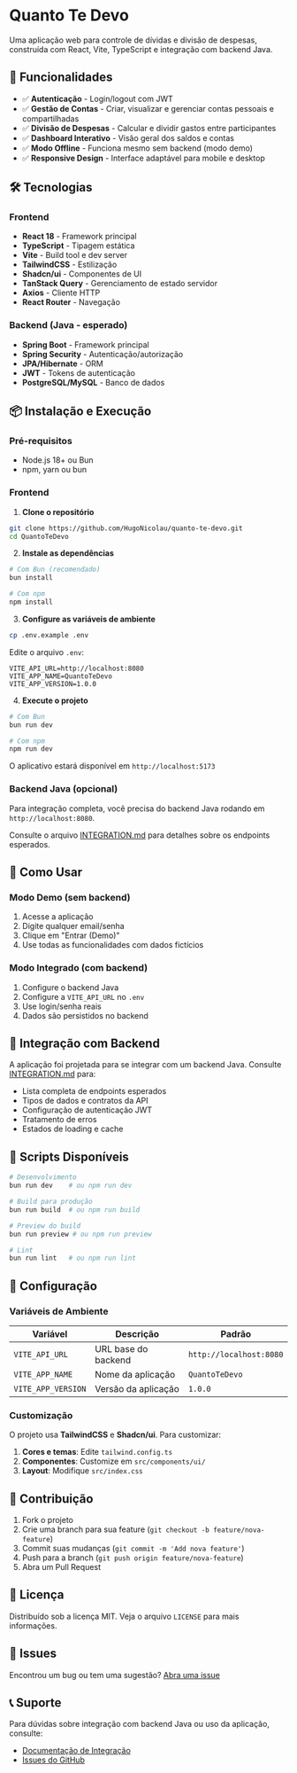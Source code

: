 # Quanto Te Devo

Uma aplicação web para controle de dívidas e divisão de despesas, construída com React, Vite, TypeScript e integração com backend Java.

## 🚀 Funcionalidades

- ✅ **Autenticação** - Login/logout com JWT
- ✅ **Gestão de Contas** - Criar, visualizar e gerenciar contas pessoais e compartilhadas
- ✅ **Divisão de Despesas** - Calcular e dividir gastos entre participantes
- ✅ **Dashboard Interativo** - Visão geral dos saldos e contas
- ✅ **Modo Offline** - Funciona mesmo sem backend (modo demo)
- ✅ **Responsive Design** - Interface adaptável para mobile e desktop

## 🛠️ Tecnologias

### Frontend
- **React 18** - Framework principal
- **TypeScript** - Tipagem estática
- **Vite** - Build tool e dev server
- **TailwindCSS** - Estilização
- **Shadcn/ui** - Componentes de UI
- **TanStack Query** - Gerenciamento de estado servidor
- **Axios** - Cliente HTTP
- **React Router** - Navegação

### Backend (Java - esperado)
- **Spring Boot** - Framework principal
- **Spring Security** - Autenticação/autorização
- **JPA/Hibernate** - ORM
- **JWT** - Tokens de autenticação
- **PostgreSQL/MySQL** - Banco de dados

## 📦 Instalação e Execução

### Pré-requisitos
- Node.js 18+ ou Bun
- npm, yarn ou bun

### Frontend

1. **Clone o repositório**
```bash
git clone https://github.com/HugoNicolau/quanto-te-devo.git
cd QuantoTeDevo
```

2. **Instale as dependências**
```bash
# Com Bun (recomendado)
bun install

# Com npm
npm install
```

3. **Configure as variáveis de ambiente**
```bash
cp .env.example .env
```

Edite o arquivo `.env`:
```env
VITE_API_URL=http://localhost:8080
VITE_APP_NAME=QuantoTeDevo
VITE_APP_VERSION=1.0.0
```

4. **Execute o projeto**
```bash
# Com Bun
bun run dev

# Com npm
npm run dev
```

O aplicativo estará disponível em `http://localhost:5173`

### Backend Java (opcional)

Para integração completa, você precisa do backend Java rodando em `http://localhost:8080`. 

Consulte o arquivo [INTEGRATION.md](INTEGRATION.md) para detalhes sobre os endpoints esperados.

## 🎯 Como Usar

### Modo Demo (sem backend)
1. Acesse a aplicação
2. Digite qualquer email/senha
3. Clique em "Entrar (Demo)"
4. Use todas as funcionalidades com dados fictícios

### Modo Integrado (com backend)
1. Configure o backend Java
2. Configure a `VITE_API_URL` no `.env`
3. Use login/senha reais
4. Dados são persistidos no backend

## 🔗 Integração com Backend

A aplicação foi projetada para se integrar com um backend Java. Consulte [INTEGRATION.md](INTEGRATION.md) para:

- Lista completa de endpoints esperados
- Tipos de dados e contratos da API
- Configuração de autenticação JWT
- Tratamento de erros
- Estados de loading e cache

## 🧪 Scripts Disponíveis

```bash
# Desenvolvimento
bun run dev    # ou npm run dev

# Build para produção
bun run build  # ou npm run build

# Preview do build
bun run preview # ou npm run preview

# Lint
bun run lint   # ou npm run lint
```

## 🔧 Configuração

### Variáveis de Ambiente

| Variável | Descrição | Padrão |
|----------|-----------|---------|
| `VITE_API_URL` | URL base do backend | `http://localhost:8080` |
| `VITE_APP_NAME` | Nome da aplicação | `QuantoTeDevo` |
| `VITE_APP_VERSION` | Versão da aplicação | `1.0.0` |

### Customização

O projeto usa **TailwindCSS** e **Shadcn/ui**. Para customizar:

1. **Cores e temas**: Edite `tailwind.config.ts`
2. **Componentes**: Customize em `src/components/ui/`
3. **Layout**: Modifique `src/index.css`

## 🤝 Contribuição

1. Fork o projeto
2. Crie uma branch para sua feature (`git checkout -b feature/nova-feature`)
3. Commit suas mudanças (`git commit -m 'Add nova feature'`)
4. Push para a branch (`git push origin feature/nova-feature`)
5. Abra um Pull Request

## 📄 Licença

Distribuído sob a licença MIT. Veja o arquivo `LICENSE` para mais informações.

## 🐛 Issues

Encontrou um bug ou tem uma sugestão? [Abra uma issue](../../issues)

## 📞 Suporte

Para dúvidas sobre integração com backend Java ou uso da aplicação, consulte:

- [Documentação de Integração](INTEGRATION.md)
- [Issues do GitHub](../../issues)
